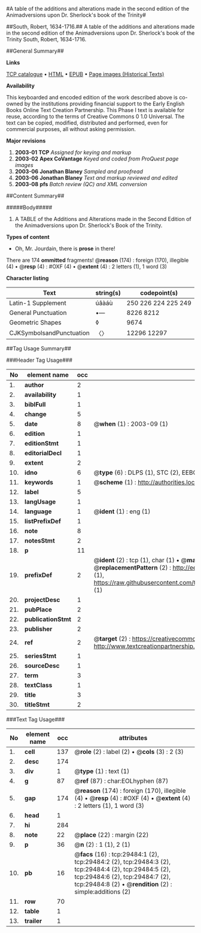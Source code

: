 #A table of the additions and alterations made in the second edition of the Animadversions upon Dr. Sherlock's book of the Trinity#

##South, Robert, 1634-1716.##
A table of the additions and alterations made in the second edition of the Animadversions upon Dr. Sherlock's book of the Trinity
South, Robert, 1634-1716.

##General Summary##

**Links**

[TCP catalogue](http://www.ota.ox.ac.uk/tcp/)  • 
[HTML](http://tei.it.ox.ac.uk/tcp/Texts-HTML/free/A60/A60952.html)  • 
[EPUB](http://tei.it.ox.ac.uk/tcp/Texts-EPUB/free/A60/A60952.epub) • 
[Page images (Historical Texts)](https://data.historicaltexts.jisc.ac.uk/view?pubId=eebo-99825111e&pageId=eebo-99825111e-29484-1)

**Availability**

This keyboarded and encoded edition of the
	       work described above is co-owned by the institutions
	       providing financial support to the Early English Books
	       Online Text Creation Partnership. This Phase I text is
	       available for reuse, according to the terms of Creative
	       Commons 0 1.0 Universal. The text can be copied,
	       modified, distributed and performed, even for
	       commercial purposes, all without asking permission.

**Major revisions**

1. __2003-01__ __TCP__ *Assigned for keying and markup*
1. __2003-02__ __Apex CoVantage__ *Keyed and coded from ProQuest page images*
1. __2003-06__ __Jonathan Blaney__ *Sampled and proofread*
1. __2003-06__ __Jonathan Blaney__ *Text and markup reviewed and edited*
1. __2003-08__ __pfs__ *Batch review (QC) and XML conversion*

##Content Summary##

#####Body#####

1. A TABLE of the Additions and Alterations made in the Second Edition of the Animadversions upon Dr. Sherlock's Book of the Trinity.

**Types of content**

  * Oh, Mr. Jourdain, there is **prose** in there!

There are 174 **ommitted** fragments! 
 @__reason__ (174) : foreign (170), illegible (4)  •  @__resp__ (4) : #OXF (4)  •  @__extent__ (4) : 2 letters (1), 1 word (3)

**Character listing**


|Text|string(s)|codepoint(s)|
|---|---|---|
|Latin-1 Supplement|úâàáù|250 226 224 225 249|
|General Punctuation|•—|8226 8212|
|Geometric Shapes|◊|9674|
|CJKSymbolsandPunctuation|〈〉|12296 12297|

##Tag Usage Summary##

###Header Tag Usage###

|No|element name|occ|attributes|
|---|---|---|---|
|1.|__author__|2||
|2.|__availability__|1||
|3.|__biblFull__|1||
|4.|__change__|5||
|5.|__date__|8| @__when__ (1) : 2003-09 (1)|
|6.|__edition__|1||
|7.|__editionStmt__|1||
|8.|__editorialDecl__|1||
|9.|__extent__|2||
|10.|__idno__|6| @__type__ (6) : DLPS (1), STC (2), EEBO-CITATION (1), PROQUEST (1), VID (1)|
|11.|__keywords__|1| @__scheme__ (1) : http://authorities.loc.gov/ (1)|
|12.|__label__|5||
|13.|__langUsage__|1||
|14.|__language__|1| @__ident__ (1) : eng (1)|
|15.|__listPrefixDef__|1||
|16.|__note__|8||
|17.|__notesStmt__|2||
|18.|__p__|11||
|19.|__prefixDef__|2| @__ident__ (2) : tcp (1), char (1)  •  @__matchPattern__ (2) : ([0-9\-]+):([0-9IVX]+) (1), (.+) (1)  •  @__replacementPattern__ (2) : http://eebo.chadwyck.com/downloadtiff?vid=$1&page=$2 (1), https://raw.githubusercontent.com/textcreationpartnership/Texts/master/tcpchars.xml#$1 (1)|
|20.|__projectDesc__|1||
|21.|__pubPlace__|2||
|22.|__publicationStmt__|2||
|23.|__publisher__|2||
|24.|__ref__|2| @__target__ (2) : https://creativecommons.org/publicdomain/zero/1.0/ (1), http://www.textcreationpartnership.org/docs/. (1)|
|25.|__seriesStmt__|1||
|26.|__sourceDesc__|1||
|27.|__term__|3||
|28.|__textClass__|1||
|29.|__title__|3||
|30.|__titleStmt__|2||


###Text Tag Usage###

|No|element name|occ|attributes|
|---|---|---|---|
|1.|__cell__|137| @__role__ (2) : label (2)  •  @__cols__ (3) : 2 (3)|
|2.|__desc__|174||
|3.|__div__|1| @__type__ (1) : text (1)|
|4.|__g__|87| @__ref__ (87) : char:EOLhyphen (87)|
|5.|__gap__|174| @__reason__ (174) : foreign (170), illegible (4)  •  @__resp__ (4) : #OXF (4)  •  @__extent__ (4) : 2 letters (1), 1 word (3)|
|6.|__head__|1||
|7.|__hi__|284||
|8.|__note__|22| @__place__ (22) : margin (22)|
|9.|__p__|36| @__n__ (2) : 1 (1), 2 (1)|
|10.|__pb__|16| @__facs__ (16) : tcp:29484:1 (2), tcp:29484:2 (2), tcp:29484:3 (2), tcp:29484:4 (2), tcp:29484:5 (2), tcp:29484:6 (2), tcp:29484:7 (2), tcp:29484:8 (2)  •  @__rendition__ (2) : simple:additions (2)|
|11.|__row__|70||
|12.|__table__|1||
|13.|__trailer__|1||
